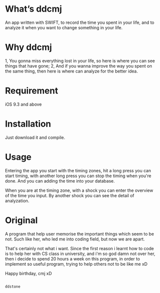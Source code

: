 
What’s ddcmj
===================================

  An app written with SWIFT, to record the time you spent in your life, and to analyze it when you want to change something in your life.
  
Why ddcmj
===================================

  1, You gonna miss everything lost in your life, so here is where you can see things that have gone;
  2, And if you wanna improve the way you spent on the same thing, then here is where can analyze for the better idea.
  
Requirement
===================================

  iOS 9.3 and above
  
Installation
===================================

  Just download it and compile.
  
Usage
===================================

  Entering the app you start with the timing zones, hit a long press you can start timing, with another long press you can stop the timing when you're done. And you can adding the time into your database.
  
  When you are at the timing zone, with a shock you can enter the overview of the time you input. By another shock you can see the detail of analyzation.


Original
===================================

A program that help user memorise the important things which seem to be not. Such like her, who led me into coding field, but now we are apart.

That's certainly not what i want. Since the first reason i learnt how to code is to help her with CS class in university, and i'm so god damn not over her, then i decide to spend 20 hours a week on this program, in order to implement so useful program, trying to help others not to be like me xD

Happy birthday, cmj xD

                                                                                                ddstone
